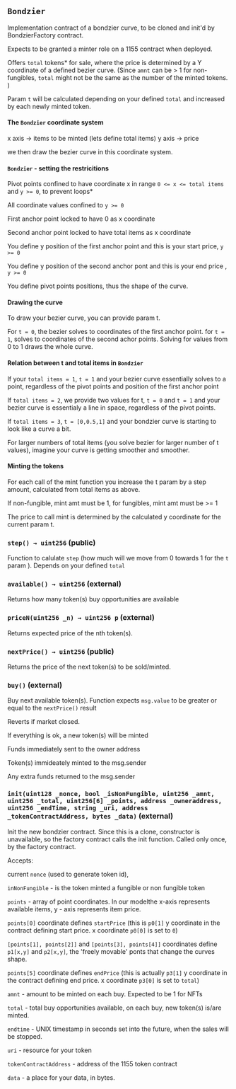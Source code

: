## `Bondzier`



Implementation contract of a bondzier curve, to be cloned and init'd by BondzierFactory contract.

Expects to be granted a minter role on a 1155 contract when deployed.

Offers `total` tokens* for sale, where the price is determined by a Y coordinate of a defined bezier curve. (Since `amnt` can be > 1 for non-fungibles, `total` might not be the same as the number of the minted tokens. )

Param `t` will be calculated depending on your defined `total` and increased by each newly minted token.

#### The `Bondzier` coordinate system 

x axis ->  items to be minted (lets define total items)
y axis ->  price

we then draw the bezier curve in this coordinate system.

#### `Bondzier` - setting the restricitions

Pivot points confined to have coordinate x in range `0 <= x <= total items` and `y >= 0`, to prevent loops*

All coordinate values confined to `y >= 0`

First anchor point locked to have 0 as x coordinate

Second anchor point locked  to have total items as x coordinate

You define y position of the first anchor point and this is your start price, `y >= 0`

You define y position of the second anchor pont and this is your end price , `y >= 0`

You define pivot points positions, thus the shape of the curve.

#### Drawing the curve

To draw your bezier curve, you can provide param t. 

For `t = 0`, the bezier solves to coordinates of the first anchor point. for `t = 1`, solves to coordinates of the second achor points. Solving for values from 0 to 1 draws the whole curve. 

#### Relation between t and total items in `Bondzier`

If your `total items = 1`, `t = 1` and your bezier curve essentially solves to a point, regardless of the pivot points and position of the first anchor point

If `total items = 2`, we provide two values for t, `t = 0` and `t = 1` and your bezier curve is essentialy a line in space, regardless of the pivot points.

If `total items = 3`, `t = [0,0.5,1]` and your bondzier curve is starting to look like a curve a bit.

For larger numbers of total items (you solve bezier for larger number of t values), imagine your curve is getting smoother and smoother.

#### Minting the tokens

For each call of the mint function you increase the t param by a step amount, calculated from total items as above.

If non-fungible, mint amt must be 1, 
for fungibles, mint amt must be >= 1

The price to call mint is determined by the calculated y coordinate for the current param t.



### `step() → uint256` (public)



Function to calulate `step` (how much will we move from 0 towards 1 for the `t` param ). Depends on your defined `total`

### `available() → uint256` (external)



Returns how many token(s) buy opportunities are available

### `priceN(uint256 _n) → uint256 p` (external)



Returns expected price of the nth token(s).

### `nextPrice() → uint256` (public)



Returns the price of the next token(s) to be sold/minted.

### `buy()` (external)



Buy next available token(s). Function expects `msg.value` to be greater or equal to the `nextPrice()` result

Reverts if market closed.

If everything is ok, a new token(s) will be minted

Funds immediately sent to the owner address

Token(s) immideately minted to the msg.sender

Any extra funds returned to the msg.sender

### `init(uint128 _nonce, bool _isNonFungible, uint256 _amnt, uint256 _total, uint256[6] _points, address _owneraddress, uint256 _endTime, string _uri, address _tokenContractAddress, bytes _data)` (external)



Init the new bondzier contract. Since this is a clone, constructor is unavailable, so the factory contract calls the init function.
Called only once, by the factory contract.

Accepts: 

current `nonce` (used to generate token id),

`inNonFungible` - is the token minted a fungible or non fungible token

`points` - array of point coordinates. In our modelthe x-axis represents available items, y - axis represents item price. 

`points[0]` coordinate defines `startPrice` (this is `p0[1]` y coordinate in the contract defining start price. x coordinate `p0[0]` is set to `0`) 

`[points[1], points[2]]` and `[points[3], points[4]]` coordinates define `p1[x,y]` and `p2[x,y]`, the 'freely movable' ponts that change the curves shape.

 `points[5]` coordinate defines `endPrice` (this is actually `p3[1]` y coordinate in the contract defining end price. x coordinate `p3[0]` is set to `total`) 

`amnt` - amount to be minted on each buy. Expected to be 1 for NFTs

`total` - total buy opportunities available, on each buy, new token(s) is/are minted.

`endtime` - UNIX timestamp in seconds set into the future, when the sales will be stopped.

`uri` - resource for your token

`tokenContractAddress` - address of the 1155 token contract

`data` - a place for your data, in bytes.


